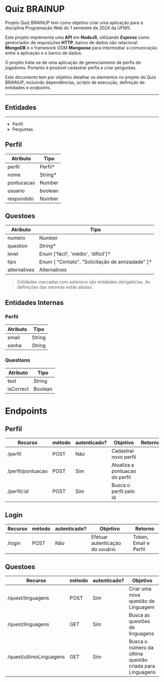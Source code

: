 # Quiz BRAINUP

Projeto Quiz BRAINUP tem como objetivo criar uma aplicação para a disciplina Programação Web do 1 semestre de 2024 da UFMS.

Este projeto implementa uma **API** em **NodeJS**, utilizando ***Express*** como gerenciador de requisições **HTTP**, banco de dados não relacional **MongoDB** e o framework ODM **Mongoose** para intermediar a comunicação entre a aplicação e o banco de dados.

O projeto trata-se de uma aplicação de gerenciamento de perfis de jogadores. Portanto é possível cadastrar perfis e criar perguntas.

Este documento tem por objetivo detalhar os elementos no projeto do Quiz BRAINUP, incluindo dependências, *scripts* de execução, definição de entidades e *endpoints*.

----
## Entidades
---
- Perfil
- Perguntas

## Perfil

Atributo | Tipo
-------- | ------
perfil | Perfil*
nome | String*
pontucacao | Number
usuario | boolean
respondido | Number


## Questoes
Atributo | Tipo
---- | ----
numero | Number
question | String*
level | Enum  ['fácil', 'médio', 'difícil']*
tipo | Enum [ "Contato", "Solicitação de amizadade" ]*
alternatives | Alternatives

> Entidades marcadas com asterisco são entidades obrigatórias. As definições das mesmas estão abaixo.

## Entidades Internas

### Perfil

Atributo | Tipo
---- | ----
email | String
senha | String

### Questions
Atributo | Tipo
---- | ----
text | String
isCorrect | Boolean

# Endpoints

## Perfil
Recurso | método | autenticado? | Objetivo | Retorno
---- | ---- | ---- | ---- |---- 
/perfil | POST | Não | Cadastrar novo perfil | 
/perfil/pontuacao | POST | Sim | Atualiza a pontuacao do perfil |
/perfil/:id | POST | Sim | Busca o perfil pelo id




## Login
Recurso | método | autenticado? | Objetivo | Retorno
---- | ---- | ---- | ---- |---- 
/login | POST | Não | Efetuar autenticação do usuário | Token, Email e Perfil

## Questoes
Recurso | método | autenticado? | Objetivo | Retorno
---- | ---- | ---- | ---- |---- 
/quest/linguagens | POST | Sim | Criar uma nova questão de Linguagem |
/quest/linguagens | GET | Sim | Busca as questões de linguagens |
/quest/ultimoLinguagens | GET | Sim | Busca o número da última questão criada para Linguagens |
